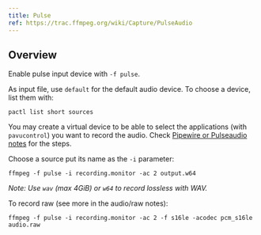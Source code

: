 ```yaml
---
title: Pulse
ref: https://trac.ffmpeg.org/wiki/Capture/PulseAudio
---
```


## Overview

Enable pulse input device with `-f pulse`.

As input file, use `default` for the default audio device.
To choose a device, list them with:

```shell
pactl list short sources
```

You may create a virtual device to be able to select the applications (with `pavucontrol`) you want
to record the audio.
Check [Pipewire or Pulseaudio notes](/tool/linux/audio/pipewire?search=linux+audio) for the steps.

Choose a source put its name as the `-i` parameter:

```shell
ffmpeg -f pulse -i recording.monitor -ac 2 output.w64
```

_Note: Use `wav` (max 4GiB) or `w64` to record lossless with WAV._

To record raw (see more in the audio/raw notes):

```shell
ffmpeg -f pulse -i recording.monitor -ac 2 -f s16le -acodec pcm_s16le audio.raw
```
